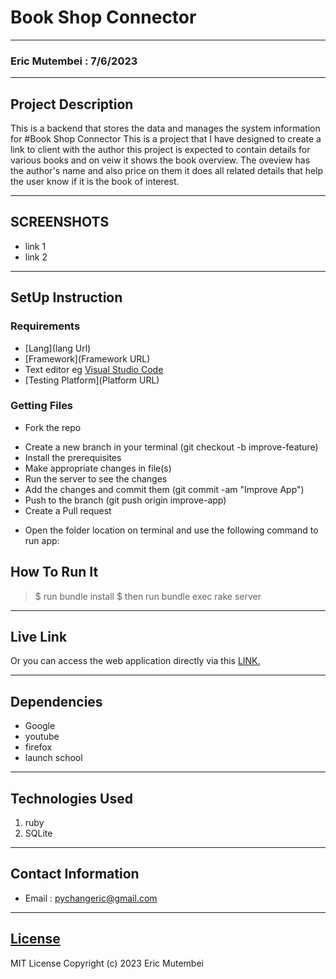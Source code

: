 # Book Shop Connector
*****
### Eric Mutembei : 7/6/2023
****
## Project Description
This is a backend that stores the data and manages the system information for #Book Shop Connector
This is a project that I have designed to create a link to client with the author this project is expected to contain details for various books and on veiw it shows the book overview.
The oveview has the author's name and also price on them it does all related details that help the user know if it is the book of interest.
******

## SCREENSHOTS
- link 1
- link 2


********
## SetUp Instruction
### Requirements
* [Lang](lang Url)
* [Framework](Framework URL)
* Text editor eg [Visual Studio Code](https://code.visualstudio.com/download)
* [Testing Platform](Platform URL)


### Getting Files
* Fork the repo
- Create a new branch in your terminal (git checkout -b improve-feature)
- Install the prerequisites
- Make appropriate changes in file(s)
- Run the server to see the changes
- Add the changes and commit them (git commit -am "Improve App")
- Push to the branch (git push origin improve-app)
- Create a Pull request
* Open the folder location on terminal and use the following command to run app:

## How To Run It
>  $ run bundle install
> $ then run bundle exec rake server

*****
## Live Link
Or you can access the web application directly via this [LINK.](link.com/)
*****
## Dependencies
- Google
- youtube
- firefox
- launch school
*****
## Technologies Used
1. ruby
3. SQLite
*****
## Contact Information
* Email : pychangeric@gmail.com
*****
## [License](LICENSE)
MIT License
Copyright (c) 2023 Eric Mutembei
